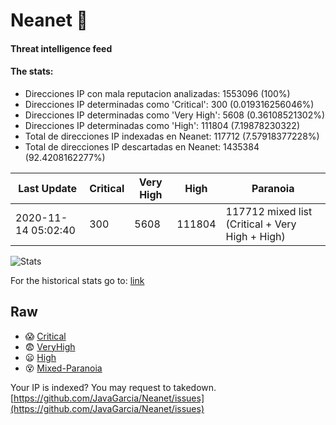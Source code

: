 # Neanet :hocho:
#### Threat intelligence feed
#### The stats:

- Direcciones IP con mala reputacion analizadas: 1553096 (100%)
- Direcciones IP determinadas como 'Critical':  300 (0.019316256046%)
- Direcciones IP determinadas como 'Very High':  5608 (0.36108521302%)
- Direcciones IP determinadas como 'High':  111804 (7.19878230322)
- Total de direcciones IP indexadas en Neanet:  117712 (7.57918377228%)
- Total de direcciones IP descartadas en Neanet:  1435384 (92.4208162277%)

| Last Update | Critical | Very High | High | Paranoia |
| --- | --- | --- | --- | --- |
| 2020-11-14 05:02:40 | 300 | 5608 | 111804 | 117712 mixed list (Critical + Very High + High)|

![Stats](https://docs.google.com/spreadsheets/d/e/2PACX-1vSnaNMIXVabIpDJjufMlzH7poXnshF3mgd8Is1g9ytUEzVsP5my4Trn8f-xkoLLQ38xpL3HtmUexLo6/pubchart?oid=501124687&format=image)

For the historical stats go to: [link](/stats.csv)
## Raw
- :scream: [Critical](https://raw.githubusercontent.com/JavaGarcia/Neanet/master/blacklists/neanet_critical.txt)
- :fearful: [VeryHigh](https://raw.githubusercontent.com/JavaGarcia/Neanet/master/blacklists/neanet_veryHigh.txtt)
- :frowning: [High](https://raw.githubusercontent.com/JavaGarcia/Neanet/master/blacklists/neanet_high.txt)
- :dizzy_face: [Mixed-Paranoia](https://raw.githubusercontent.com/JavaGarcia/Neanet/master/blacklists/neanet_all.txt)


Your IP is indexed? You may request to takedown. [https://github.com/JavaGarcia/Neanet/issues](https://github.com/JavaGarcia/Neanet/issues)

















































































































































































































































































































































































































































































































































































































































































































































































































































































































































































































































































































































































































































































































































































































































































































































































































































































































































































































































































































































































































































































































































































































